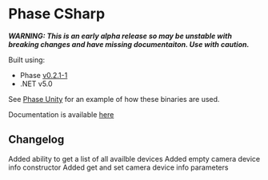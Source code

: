 # Phase CSharp
***WARNING: This is an early alpha release so may be unstable with breaking changes and have missing documentaiton. Use with caution.***

Built using:
 - Phase [v0.2.1-1](https://github.com/i3drobotics/phase/releases/tag/v0.2.1-1)
 - .NET v5.0

See [Phase Unity](https://github.com/i3drobotics/phase-unity.git) for an example of how these binaries are used.

Documentation is available [here](https://i3drobotics.github.io/phase-csharp/)

## Changelog
Added ability to get a list of all availble devices
Added empty camera device info constructor
Added get and set camera device info parameters